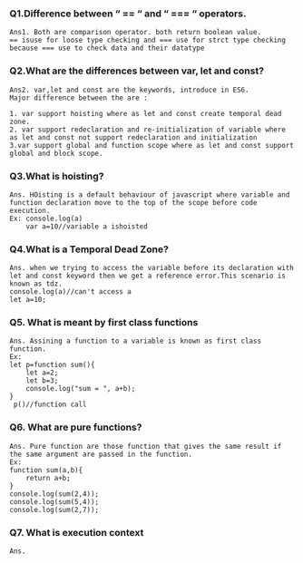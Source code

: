 ### Q1.Difference between “ == “ and “ === “ operators.
    Ans1. Both are comparison operator. both return boolean value.
    == isuse for loose type checking and === use for strct type checking because === use to check data and their datatype
### Q2.What are the differences between var, let and const?
    Ans2. var,let and const are the keywords, introduce in ES6.
    Major difference between the are :

    1. var support hoisting where as let and const create temporal dead zone.
    2. var support redeclaration and re-initialization of variable where as let and const not support redeclaration and initialization
    3.var support global and function scope where as let and const support global and block scope.
### Q3.What is hoisting?
    Ans. HOisting is a default behaviour of javascript where variable and function declaration move to the top of the scope before code execution.
    Ex: console.log(a)
        var a=10//variable a ishoisted 
### Q4.What is a Temporal Dead Zone?
    Ans. when we trying to access the variable before its declaration with let and const keyword then we get a reference error.This scenario is known as tdz. 
    console.log(a)//can't access a   
    let a=10; 
### Q5. What is meant by first class functions
    Ans. Assining a function to a variable is known as first class function.
    Ex: 
    let p=function sum(){
        let a=2;
        let b=3;
        console.log("sum = ", a+b);
    }       
     p()//function call
### Q6. What are pure functions?
    Ans. Pure function are those function that gives the same result if the same argument are passed in the function.
    Ex:
    function sum(a,b){
        return a+b;
    }
    console.log(sum(2,4));
    console.log(sum(5,4));
    console.log(sum(2,7));
### Q7. What is execution context    
    Ans.